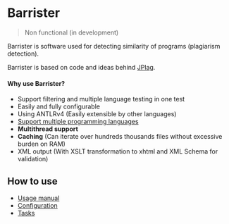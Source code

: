 # Barrister
> Non functional (in development)

Barrister is software used for detecting similarity of programs (plagiarism detection).

Barrister is based on code and ideas behind [JPlag](https://github.com/jplag/jplag).

#### Why use Barrister?
 * Support filtering and multiple language testing in one test
 * Easily and fully configurable
 * Using ANTLRv4 (Easily extensible by other languages)
 * [Support multiple programming languages](documentation/SUPPORTED_LANGUAGES.md)
 * **Multithread support**
 * **Caching** (Can iterate over hundreds thousands files without excessive burden on RAM)
 * XML output (With XSLT transformation to xhtml and XML Schema for validation)

## How to use
 * [Usage manual](documentation/USAGE_MANUAL.md)
 * [Configuration](documentation/CONFIGURATION_YAML.md)
 * [Tasks](documentation/tasks/TASK_LIST.md)
